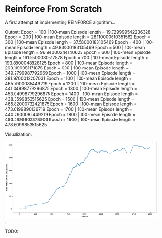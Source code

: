 # Reinforce From Scratch

A first attempt at implementing REINFORCE algorithm...

Output:
Epoch = 100 | 100-mean Episode length = 19.729999542236328
Epoch = 200 | 100-mean Episode length = 28.110000610351562
Epoch = 300 | 100-mean Episode length = 37.58000183105469
Epoch = 400 | 100-mean Episode length = 49.83000183105469
Epoch = 500 | 100-mean Episode length = 96.94000244140625
Epoch = 600 | 100-mean Episode length = 161.5500030517578
Epoch = 700 | 100-mean Episode length = 193.8800048828125
Epoch = 800 | 100-mean Episode length = 293.1199951171875
Epoch = 900 | 100-mean Episode length = 349.2799987792969
Epoch = 1000 | 100-mean Episode length = 381.9700012207031
Epoch = 1100 | 100-mean Episode length = 465.7900085449219
Epoch = 1200 | 100-mean Episode length = 441.04998779296875
Epoch = 1300 | 100-mean Episode length = 453.04998779296875
Epoch = 1400 | 100-mean Episode length = 438.3599853515625
Epoch = 1500 | 100-mean Episode length = 465.82000732421875
Epoch = 1600 | 100-mean Episode length = 473.0199890136719
Epoch = 1700 | 100-mean Episode length = 440.2900085449219
Epoch = 1800 | 100-mean Episode length = 493.5899963378906
Epoch = 1900 | 100-mean Episode length = 478.6099853515625


Visualization::

![Results](/REINFORCE_from_scratch.png "Results").


TODO:
